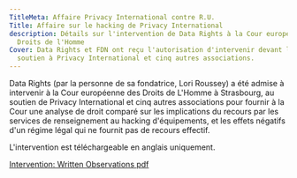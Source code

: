 ```yaml
---
TitleMeta: Affaire Privacy International contre R.U.
Title: Affaire sur le hacking de Privacy International
description: Détails sur l'intervention de Data Rights à la Cour européenne des
  Droits de l'Homme
Cover: Data Rights et FDN ont reçu l'autorisation d'intervenir devant la CEDH en
  soutien à Privacy International et cinq autres associations.
---
```

Data Rights (par la personne de sa fondatrice, Lori Roussey) a été admise à intervenir à la Cour européenne des Droits de L'Homme à Strasbourg, au soutien de Privacy International et cinq autres associations pour fournir à la Cour une analyse de droit comparé sur les implications du recours par les services de renseignement au hacking d'équipements, et les effets négatifs d'un régime légal qui ne fournit pas de recours effectif.

L'intervention est téléchargeable en anglais uniquement.

<a class="attachment document" href="https://data.datarights.ngo/s/wmzTcq9aG2mGww4/download">
<p class="filename">Intervention: Written Observations
<span class="filetype pdf">pdf</span></p>
</a>